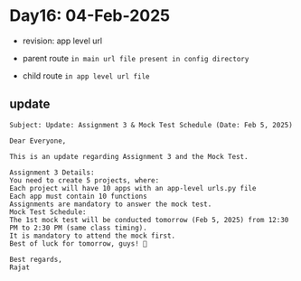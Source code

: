# Day16: 04-Feb-2025

- revision: app level url

- parent route `in main url file present in config directory` 

- child route `in app level url file`

## update 

```
Subject: Update: Assignment 3 & Mock Test Schedule (Date: Feb 5, 2025)

Dear Everyone,

This is an update regarding Assignment 3 and the Mock Test.

Assignment 3 Details:
You need to create 5 projects, where:
Each project will have 10 apps with an app-level urls.py file
Each app must contain 10 functions
Assignments are mandatory to answer the mock test.
Mock Test Schedule:
The 1st mock test will be conducted tomorrow (Feb 5, 2025) from 12:30 PM to 2:30 PM (same class timing).
It is mandatory to attend the mock first.
Best of luck for tomorrow, guys! 💪

Best regards,
Rajat
```